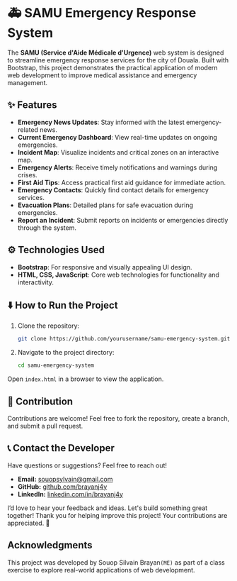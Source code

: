 # 🚑 SAMU Emergency Response System

The **SAMU (Service d'Aide Médicale d'Urgence)** web system is designed to streamline emergency response services for the city of Douala. Built with Bootstrap, this project demonstrates the practical application of modern web development to improve medical assistance and emergency management.

## ✨ Features

- **Emergency News Updates**: Stay informed with the latest emergency-related news.
- **Current Emergency Dashboard**: View real-time updates on ongoing emergencies.
- **Incident Map**: Visualize incidents and critical zones on an interactive map.
- **Emergency Alerts**: Receive timely notifications and warnings during crises.
- **First Aid Tips**: Access practical first aid guidance for immediate action.
- **Emergency Contacts**: Quickly find contact details for emergency services.
- **Evacuation Plans**: Detailed plans for safe evacuation during emergencies.
- **Report an Incident**: Submit reports on incidents or emergencies directly through the system.

## ⚙️ Technologies Used

- **Bootstrap**: For responsive and visually appealing UI design.
- **HTML, CSS, JavaScript**: Core web technologies for functionality and interactivity.

## ⬇️ How to Run the Project

1. Clone the repository:
   ```bash
   git clone https://github.com/yourusername/samu-emergency-system.git
2. Navigate to the project directory:
   ```bash
   cd samu-emergency-system
Open ``index.html`` in a browser to view the application.

## 👯 Contribution

Contributions are welcome! Feel free to fork the repository, create a branch, and submit a pull request.

## 📞 Contact the Developer

Have questions or suggestions? Feel free to reach out!

- **Email:** [souopsylvain@gmail.com](mailto:souopsylvain@gmail.com)
- **GitHub:** [github.com/brayanj4y](https://github.com/brayanj4y)
- **LinkedIn:** [linkedin.com/in/brayanj4y](https://linkedin.com/in/brayanj4y)

I’d love to hear your feedback and ideas. Let's build something great together!
Thank you for helping improve this project! Your contributions are appreciated. 🎉


## Acknowledgments

This project was developed by Souop Silvain Brayan```(ME)``` as part of a class exercise to explore real-world applications of web development.

